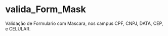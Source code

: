 # valida_Form_Mask

Validação de Formulario com Mascara, nos campus CPF, CNPJ, DATA, CEP, e CELULAR.
